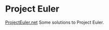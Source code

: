 # Project Euler
[ProjectEuler.net](https://projecteuler.net/about)
Some solutions to Project Euler.
